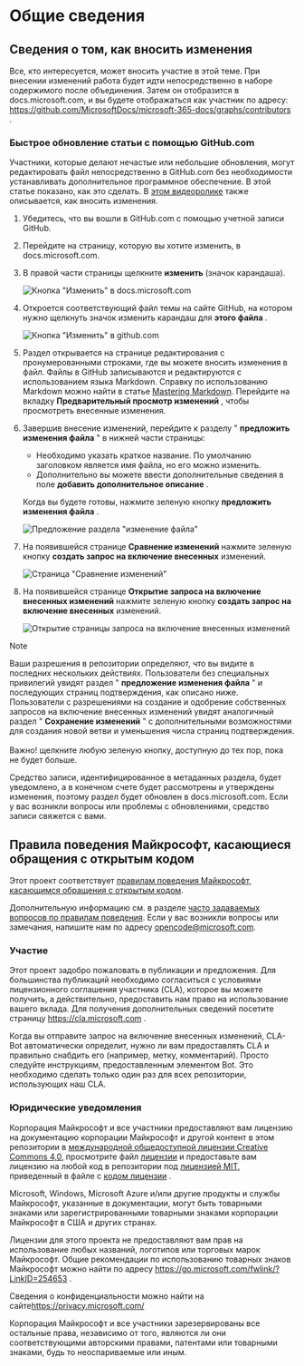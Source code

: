 # <a name="overview"></a>Общие сведения

## <a name="learn-how-to-contribute"></a>Сведения о том, как вносить изменения

Все, кто интересуется, может вносить участие в этой теме. При внесении изменений работа будет идти непосредственно в наборе содержимого после объединения. Затем он отобразится в docs.microsoft.com, и вы будете отображаться как участник по адресу: <https://github.com/MicrosoftDocs/microsoft-365-docs/graphs/contributors> .

### <a name="quickly-update-an-article-using-githubcom"></a>Быстрое обновление статьи с помощью GitHub.com

Участники, которые делают нечастые или небольшие обновления, могут редактировать файл непосредственно в GitHub.com без необходимости устанавливать дополнительное программное обеспечение. В этой статье показано, как это сделать. В [этом видеоролике](https://www.microsoft.com/videoplayer/embed/RE1XQTG) также описывается, как вносить изменения.

1. Убедитесь, что вы вошли в GitHub.com с помощью учетной записи GitHub.
2. Перейдите на страницу, которую вы хотите изменить, в docs.microsoft.com.
3. В правой части страницы щелкните **изменить** (значок карандаша).

   ![Кнопка "Изменить" в docs.microsoft.com](microsoft-365/media/quick-update-edit.png)

4. Откроется соответствующий файл темы на сайте GitHub, на котором нужно щелкнуть значок изменить карандаш для **этого файла** .

   ![Кнопка "Изменить" в github.com](microsoft-365/media/quick-update-github.png)

5. Раздел открывается на странице редактирования с пронумерованными строками, где вы можете вносить изменения в файл. Файлы в GitHub записываются и редактируются с использованием языка Markdown. Справку по использованию Markdown можно найти в статье [Mastering Markdown](https://guides.github.com/features/mastering-markdown/). Перейдите на вкладку **Предварительный просмотр изменений** , чтобы просмотреть внесенные изменения.

6. Завершив внесение изменений, перейдите к разделу " **предложить изменения файла** " в нижней части страницы:

   - Необходимо указать краткое название. По умолчанию заголовком является имя файла, но его можно изменить.
   - Дополнительно вы можете ввести дополнительные сведения в поле **добавить дополнительное описание** .

   Когда вы будете готовы, нажмите зеленую кнопку **предложить изменения файла** .

   ![Предложение раздела "изменение файла"](microsoft-365/media/propose-file-change.png)

7. На появившейся странице **Сравнение изменений** нажмите зеленую кнопку **создать запрос на включение внесенных** изменений.

   ![Страница "Сравнение изменений"](microsoft-365/media/comparing-changes-page.png)

8. На появившейся странице **Открытие запроса на включение внесенных изменений** нажмите зеленую кнопку **создать запрос на включение внесенных** изменений.

   ![Открытие страницы запроса на включение внесенных изменений](microsoft-365/media/open-a-pull-request-page.png)

> [!NOTE]
> Ваши разрешения в репозитории определяют, что вы видите в последних нескольких действиях. Пользователи без специальных привилегий увидят раздел " **предложение изменения файла** " и последующих страниц подтверждения, как описано ниже. Пользователи с разрешениями на создание и одобрение собственных запросов на включение внесенных изменений увидят аналогичный раздел " **Сохранение изменений** " с дополнительными возможностями для создания новой ветви и уменьшения числа страниц подтверждения.<br/><br/>Важно! щелкните любую зеленую кнопку, доступную до тех пор, пока не будет больше.

Средство записи, идентифицированное в метаданных раздела, будет уведомлено, а в конечном счете будет рассмотрены и утверждены изменения, поэтому раздел будет обновлен в docs.microsoft.com. Если у вас возникли вопросы или проблемы с обновлениями, средство записи свяжется с вами.

## <a name="microsoft-open-source-code-of-conduct"></a>Правила поведения Майкрософт, касающиеся обращения с открытым кодом

Этот проект соответствует [правилам поведения Майкрософт, касающимся обращения с открытым кодом](https://opensource.microsoft.com/codeofconduct/).

Дополнительную информацию см. в разделе [часто задаваемых вопросов по правилам поведения](https://opensource.microsoft.com/codeofconduct/faq/). Если у вас возникли вопросы или замечания, напишите нам по адресу [opencode@microsoft.com](mailto:opencode@microsoft.com).

### <a name="contributing"></a>Участие

Этот проект задобро пожаловать в публикации и предложения.  Для большинства публикаций необходимо согласиться с условиями лицензионного соглашения участника (CLA), которое вы можете получить, а действительно, предоставить нам право на использование вашего вклада. Для получения дополнительных сведений посетите страницу <https://cla.microsoft.com> .

Когда вы отправите запрос на включение внесенных изменений, CLA-Bot автоматически определит, нужно ли вам предоставлять CLA и правильно снабдить его (например, метку, комментарий). Просто следуйте инструкциям, предоставленным элементом Bot. Это необходимо сделать только один раз для всех репозитории, использующих наш CLA.

### <a name="legal-notices"></a>Юридические уведомления

Корпорация Майкрософт и все участники предоставляют вам лицензию на документацию корпорации Майкрософт и другой контент в этом репозитории в [международной общедоступной лицензии Creative Commons 4,0](https://creativecommons.org/licenses/by/4.0/legalcode), просмотрите файл [лицензии](LICENSE) и предоставьте вам лицензию на любой код в репозитории под [лицензией MIT](https://opensource.org/licenses/MIT), приведенный в файле с [кодом лицензии](LICENSE-CODE) .

Microsoft, Windows, Microsoft Azure и/или другие продукты и службы Майкрософт, указанные в документации, могут быть товарными знаками или зарегистрированными товарными знаками корпорации Майкрософт в США и других странах.

Лицензии для этого проекта не предоставляют вам прав на использование любых названий, логотипов или торговых марок Майкрософт. Общие рекомендации по использованию товарных знаков Майкрософт можно найти по адресу <https://go.microsoft.com/fwlink/?LinkID=254653> .

Сведения о конфиденциальности можно найти на сайте<https://privacy.microsoft.com/>

Корпорация Майкрософт и все участники зарезервированы все остальные права, независимо от того, являются ли они соответствующими авторскими правами, патентами или товарными знаками, будь то неоспариваемые или иным.
